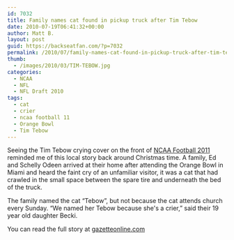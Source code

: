 ```yaml
---
id: 7032
title: Family names cat found in pickup truck after Tim Tebow
date: 2010-07-19T06:41:32+00:00
author: Matt B.
layout: post
guid: https://backseatfan.com/?p=7032
permalink: /2010/07/family-names-cat-found-in-pickup-truck-after-tim-tebow/
thumb:
  - /images/2010/03/TIM-TEBOW.jpg
categories:
  - NCAA
  - NFL
  - NFL Draft 2010
tags:
  - cat
  - crier
  - ncaa football 11
  - Orange Bowl
  - Tim Tebow
---
```


<div class="entry">
  <p>
    Seeing the Tim Tebow crying cover on the front of <a href="https://backseatfan.com/2010/07/ncaa-football-11-cover-of-tim-tebow-crying/">NCAA Football 2011</a> reminded me of this local story back around Christmas time. A family, Ed and Schelly Odeen arrived at their home after attending the Orange Bowl in Miami and heard the faint cry of an unfamiliar visitor, it was a cat that had crawled in the small space between the spare tire and underneath the bed of the truck.
  </p>

  <p>
    The family named the cat &#8220;Tebow&#8221;, but not because the cat attends church every Sunday. &#8220;We named her Tebow because she's a crier,&#8221; said their 19 year old daughter Becki.
  </p>

  <p>
    You can read the full story at <a href="http://gazetteonline.com/local-news/2010/01/12/stowaway-cat-hitches-80-mile-ride-with-tipton-family">gazetteonline.com</a>
  </p>
</div>
